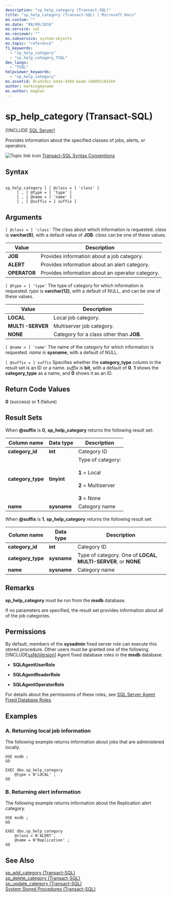 ```yaml
---
description: "sp_help_category (Transact-SQL)"
title: "sp_help_category (Transact-SQL) | Microsoft Docs"
ms.custom: ""
ms.date: "08/09/2016"
ms.service: sql
ms.reviewer: ""
ms.subservice: system-objects
ms.topic: "reference"
f1_keywords: 
  - "sp_help_category"
  - "sp_help_category_TSQL"
dev_langs: 
  - "TSQL"
helpviewer_keywords: 
  - "sp_help_category"
ms.assetid: 8cad1dcc-b43e-43bd-bea0-cb0055c84169
author: markingmyname
ms.author: maghan
---
```

# sp_help_category (Transact-SQL)
[!INCLUDE [SQL Server](../../includes/applies-to-version/sqlserver.md)]

  Provides information about the specified classes of jobs, alerts, or operators.  
   
 ![Topic link icon](../../database-engine/configure-windows/media/topic-link.gif "Topic link icon") [Transact-SQL Syntax Conventions](../../t-sql/language-elements/transact-sql-syntax-conventions-transact-sql.md)  
  
## Syntax  
  
```  
  
sp_help_category [ [ @class = ] 'class' ]   
     [ , [ @type = ] 'type' ]   
     [ , [ @name = ] 'name' ]   
     [ , [ @suffix = ] suffix ]   
```  
  
## Arguments  
`[ @class = ] 'class'`
 The class about which information is requested. *class* is **varchar(8)**, with a default value of **JOB**. *class* can be one of these values.  
  
|Value|Description|  
|-----------|-----------------|  
|**JOB**|Provides information about a job category.|  
|**ALERT**|Provides information about an alert category.|  
|**OPERATOR**|Provides information about an operator category.|  
  
`[ @type = ] 'type'`
 The type of category for which information is requested. *type* is **varchar(12)**, with a default of NULL, and can be one of these values.  
  
|Value|Description|  
|-----------|-----------------|  
|**LOCAL**|Local job category.|  
|**MULTI -SERVER**|Multiserver job category.|  
|**NONE**|Category for a class other than **JOB**.|  
  
`[ @name = ] 'name'`
 The name of the category for which information is requested. *name* is **sysname**, with a default of NULL.  
  
`[ @suffix = ] suffix`
 Specifies whether the **category_type** column in the result set is an ID or a name. *suffix* is **bit**, with a default of **0**. **1** shows the **category_type** as a name, and **0** shows it as an ID.  
  
## Return Code Values  
 **0** (success) or **1** (failure)  
  
## Result Sets  
 When **\@suffix** is **0**, **sp_help_category** returns the following result set:  
  
|Column name|Data type|Description|  
|-----------------|---------------|-----------------|  
|**category_id**|**int**|Category ID|  
|**category_type**|**tinyint**|Type of category:<br /><br /> **1** = Local<br /><br /> **2** = Multiserver<br /><br /> **3** = None|  
|**name**|**sysname**|Category name|  
  
 When **\@suffix** is **1**, **sp_help_category** returns the following result set:  
  
|Column name|Data type|Description|  
|-----------------|---------------|-----------------|  
|**category_id**|**int**|Category ID|  
|**category_type**|**sysname**|Type of category. One of **LOCAL**, **MULTI-SERVER**, or **NONE**|  
|**name**|**sysname**|Category name|  
  
## Remarks  
 **sp_help_category** must be run from the **msdb** database.  
  
 If no parameters are specified, the result set provides information about all of the job categories.  
  
## Permissions  
 By default, members of the **sysadmin** fixed server role can execute this stored procedure. Other users must be granted one of the following [!INCLUDE[ssNoVersion](../../includes/ssnoversion-md.md)] Agent fixed database roles in the **msdb** database:  
  
-   **SQLAgentUserRole**  
  
-   **SQLAgentReaderRole**  
  
-   **SQLAgentOperatorRole**  
  
 For details about the permissions of these roles, see [SQL Server Agent Fixed Database Roles](../../ssms/agent/sql-server-agent-fixed-database-roles.md).  
  
## Examples  
  
### A. Returning local job information  
 The following example returns information about jobs that are administered locally.  
  
```  
USE msdb ;  
GO  
  
EXEC dbo.sp_help_category  
    @type = N'LOCAL' ;  
GO  
```  
  
### B. Returning alert information  
 The following example returns information about the Replication alert category.  
  
```  
USE msdb ;  
GO  
  
EXEC dbo.sp_help_category  
    @class = N'ALERT',  
    @name = N'Replication' ;  
GO  
```  
  
## See Also  
 [sp_add_category &#40;Transact-SQL&#41;](../../relational-databases/system-stored-procedures/sp-add-category-transact-sql.md)   
 [sp_delete_category &#40;Transact-SQL&#41;](../../relational-databases/system-stored-procedures/sp-delete-category-transact-sql.md)   
 [sp_update_category &#40;Transact-SQL&#41;](../../relational-databases/system-stored-procedures/sp-update-category-transact-sql.md)   
 [System Stored Procedures &#40;Transact-SQL&#41;](../../relational-databases/system-stored-procedures/system-stored-procedures-transact-sql.md)  
  
  
